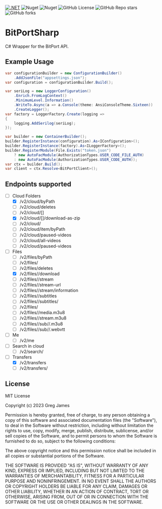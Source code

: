 [![.NET](https://github.com/gregyjames/BitPortSharp/actions/workflows/dotnet.yml/badge.svg)](https://github.com/gregyjames/BitPortSharp/actions/workflows/dotnet.yml)
![Nuget](https://img.shields.io/nuget/v/BitPortSharp)
![Nuget](https://img.shields.io/nuget/dt/BitPortSharp)
![GitHub License](https://img.shields.io/github/license/gregyjames/BitPortSharp)
![GitHub Repo stars](https://img.shields.io/github/stars/gregyjames/BitPortSharp?style=flat)
![GitHub forks](https://img.shields.io/github/forks/gregyjames/BitPortSharp?style=flat)

# BitPortSharp
C# Wrapper for the BitPort API.

## Example Usage
```csharp
var configurationBuilder = new ConfigurationBuilder()
    .AddJsonFile("appsettings.json");
var configuration = configurationBuilder.Build();

var seriLog = new LoggerConfiguration()
    .Enrich.FromLogContext()
    .MinimumLevel.Information()
    .WriteTo.Async(a => a.Console(theme: AnsiConsoleTheme.Sixteen))
    .CreateLogger();
var factory = LoggerFactory.Create(logging =>
{
    logging.AddSerilog(seriLog);
});

var builder = new ContainerBuilder();
builder.RegisterInstance(configuration).As<IConfiguration>();
builder.RegisterInstance(factory).As<ILoggerFactory>();
builder.RegisterModule(File.Exists("token.json")
    ? new AutoFacModule(AuthorizationTypes.USER_CODE_FILE_AUTH)
    : new AutoFacModule(AuthorizationTypes.USER_CODE_AUTH));
var ctx = builder.Build();
var client = ctx.Resolve<BitPortClient>();
```

## Endpoints supported
 - [ ] Cloud Folders
	- [x] /v2/cloud/byPath
	- [ ] /v2/cloud/deletes
	- [ ] /v2/cloud/[<folderCode>]
	- [x] /v2/cloud/[<folderCode>]/download-as-zip
	- [ ] /v2/cloud/<folderCode>
	- [ ] /v2/cloud/item/byPath
	- [ ] /v2/cloud/paused-videos
	- [ ] /v2/cloud/all-videos
	- [ ] /v2/cloud/paused-videos
- [ ] Files
	- [ ] /v2/files/byPath
	- [ ] /v2/files/<fileCode>
	- [ ] /v2/files/deletes
	- [x] /v2/files/<fileCode>/download
	- [ ] /v2/files/<fileCode>/stream
	- [ ] /v2/files/<fileCode>/stream-url
	- [ ] /v2/files/<fileCode>/stream/information
	- [ ] /v2/files/<fileCode>/subtitles
	- [ ] /v2/files/<fileCode>/subtitles/<key>
	- [ ] /v2/files/<fileCode>
	- [ ] /v2/files/<fileCode>/media.m3u8
	- [ ] /v2/files/<fileCode>/stream.m3u8
	- [ ] /v2/files/<fileCode>/sub/<subtitlesLangCode>/<subtitlesId>.m3u8
	- [ ] /v2/files/<fileCode>/sub/<subtitlesLangCode>/<subtitlesId>.webvtt
- [ ] Me
	- [ ] /v2/me
- [ ] Search in cloud
	- [ ] /v2/search/<term>
- [ ] Transfers
	- [x] /v2/transfers
	- [ ] /v2/transfers/<token>

## License
MIT License

Copyright (c) 2023 Greg James

Permission is hereby granted, free of charge, to any person obtaining a copy
of this software and associated documentation files (the "Software"), to deal
in the Software without restriction, including without limitation the rights
to use, copy, modify, merge, publish, distribute, sublicense, and/or sell
copies of the Software, and to permit persons to whom the Software is
furnished to do so, subject to the following conditions:

The above copyright notice and this permission notice shall be included in all
copies or substantial portions of the Software.

THE SOFTWARE IS PROVIDED "AS IS", WITHOUT WARRANTY OF ANY KIND, EXPRESS OR
IMPLIED, INCLUDING BUT NOT LIMITED TO THE WARRANTIES OF MERCHANTABILITY,
FITNESS FOR A PARTICULAR PURPOSE AND NONINFRINGEMENT. IN NO EVENT SHALL THE
AUTHORS OR COPYRIGHT HOLDERS BE LIABLE FOR ANY CLAIM, DAMAGES OR OTHER
LIABILITY, WHETHER IN AN ACTION OF CONTRACT, TORT OR OTHERWISE, ARISING FROM,
OUT OF OR IN CONNECTION WITH THE SOFTWARE OR THE USE OR OTHER DEALINGS IN THE
SOFTWARE.

